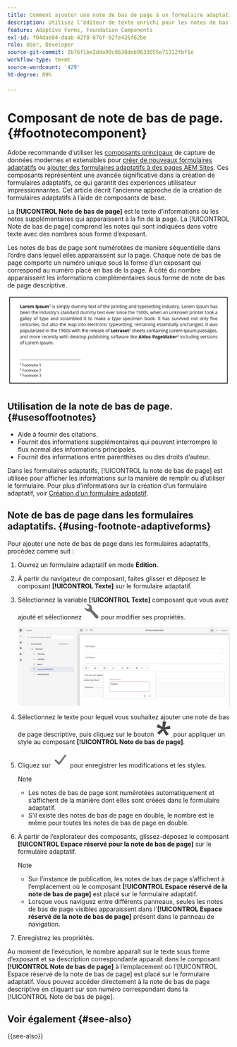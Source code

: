 ```yaml
---
title: Comment ajouter une note de bas de page à un formulaire adaptatif ?
description: Utilisez l’éditeur de texte enrichi pour les notes de bas de page dans un formulaire adaptatif.
feature: Adaptive Forms, Foundation Components
exl-id: f04dae84-daab-42f8-876f-02fe426f62be
role: User, Developer
source-git-commit: 2b76f1be2dda99c8638deb9633055e71312fbf1e
workflow-type: tm+mt
source-wordcount: '429'
ht-degree: 89%

---
```


# Composant de note de bas de page. {#footnotecomponent}

<span class="preview"> Adobe recommande d’utiliser les [composants principaux](https://experienceleague.adobe.com/docs/experience-manager-core-components/using/adaptive-forms/introduction.html?lang=fr) de capture de données modernes et extensibles pour [créer de nouveaux formulaires adaptatifs](/help/forms/creating-adaptive-form-core-components.md) ou [ajouter des formulaires adaptatifs à des pages AEM Sites](/help/forms/create-or-add-an-adaptive-form-to-aem-sites-page.md). Ces composants représentent une avancée significative dans la création de formulaires adaptatifs, ce qui garantit des expériences utilisateur impressionnantes. Cet article décrit l’ancienne approche de la création de formulaires adaptatifs à l’aide de composants de base. </span>

La **[!UICONTROL Note de bas de page]** est le texte d’informations ou les notes supplémentaires qui apparaissent à la fin de la page. La [!UICONTROL Note de bas de page] comprend les notes qui sont indiquées dans votre texte avec des nombres sous forme d’exposant.

Les notes de bas de page sont numérotées de manière séquentielle dans l’ordre dans lequel elles apparaissent sur la page. Chaque note de bas de page comporte un numéro unique sous la forme d’un exposant qui correspond au numéro placé en bas de la page. À côté du nombre apparaissent les informations complémentaires sous forme de note de bas de page descriptive.

![Note de bas de page descriptive.](/help/forms/assets/footnote_description.png)


## Utilisation de la note de bas de page. {#usesoffootnotes}

* Aide à fournir des citations.
* Fournit des informations supplémentaires qui peuvent interrompre le flux normal des informations principales.
* Fournit des informations entre parenthèses ou des droits d’auteur.

Dans les formulaires adaptatifs, [!UICONTROL la note de bas de page] est utilisée pour afficher les informations sur la manière de remplir ou d’utiliser le formulaire. Pour plus d’informations sur la création d’un formulaire adaptatif, voir [Création d’un formulaire adaptatif](https://experienceleague.adobe.com/docs/experience-manager-cloud-service/content/forms/create-an-adaptive-form/create-an-adaptive-form-on-forms-cs/creating-adaptive-form.html?lang=fr).

## Note de bas de page dans les formulaires adaptatifs. {#using-footnote-adaptiveforms}

Pour ajouter une note de bas de page dans les formulaires adaptatifs, procédez comme suit :
1. Ouvrez un formulaire adaptatif en mode **Édition**.
1. À partir du navigateur de composant, faites glisser et déposez le composant **[!UICONTROL Texte]** sur le formulaire adaptatif.
1. Sélectionnez la variable **[!UICONTROL Texte]** composant que vous avez ajouté et sélectionnez ![cmppr](assets/configure-icon.svg) pour modifier ses propriétés.

   ![Note de bas de page dans les formulaires adaptatifs.](/help/forms/assets/footnote_rte.png)

1. Sélectionnez le texte pour lequel vous souhaitez ajouter une note de bas de page descriptive, puis cliquez sur le bouton ![étoile](/help/forms/assets/asterisk.svg) pour appliquer un style au composant **[!UICONTROL Note de bas de page]**.

1. Cliquez sur ![check](/help/forms/assets/save_icon.svg) pour enregistrer les modifications et les styles.

   >[!NOTE]
   >
   >* Les notes de bas de page sont numérotées automatiquement et s’affichent de la manière dont elles sont créées dans le formulaire adaptatif.
   >* S’il existe des notes de bas de page en double, le nombre est le même pour toutes les notes de bas de page en double.

1. À partir de l’explorateur des composants, glissez-déposez le composant **[!UICONTROL Espace réservé pour la note de bas de page]** sur le formulaire adaptatif.
   >[!NOTE]
   >
   >* Sur l’instance de publication, les notes de bas de page s’affichent à l’emplacement où le composant **[!UICONTROL Espace réservé de la note de bas de page]** est placé sur le formulaire adaptatif.
   >* Lorsque vous naviguez entre différents panneaux, seules les notes de bas de page visibles apparaissent dans l’**[!UICONTROL Espace réservé de la note de bas de page]** présent dans le panneau de navigation.

1. Enregistrez les propriétés.

Au moment de l’exécution, le nombre apparaît sur le texte sous forme d’exposant et sa description correspondante apparaît dans le composant **[!UICONTROL Note de bas de page]** à l’emplacement où l’[!UICONTROL Espace réservé de la note de bas de page] est placé sur le formulaire adaptatif. Vous pouvez accéder directement à la note de bas de page descriptive en cliquant sur son numéro correspondant dans la [!UICONTROL Note de bas de page].


## Voir également {#see-also}

{{see-also}}